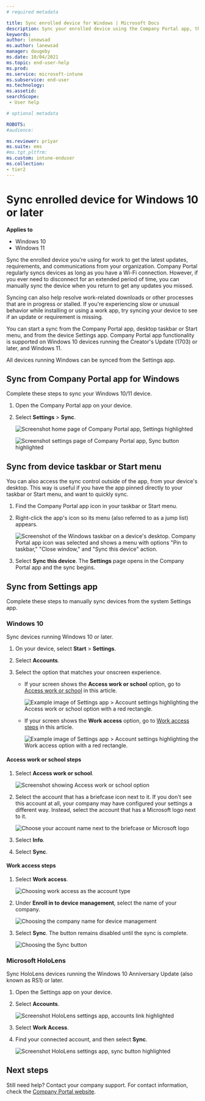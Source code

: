 ```yaml
---
# required metadata

title: Sync enrolled device for Windows | Microsoft Docs
description: Sync your enrolled device using the Company Portal app, the Start menu, the task bar, or the Settings app.
keywords:
author: lenewsad
ms.author: lanewsad
manager: dougeby
ms.date: 10/04/2021
ms.topic: end-user-help
ms.prod:
ms.service: microsoft-intune
ms.subservice: end-user
ms.technology:
ms.assetid: 
searchScope:
 - User help

# optional metadata

ROBOTS:  
#audience:

ms.reviewer: priyar
ms.suite: ems
#ms.tgt_pltfrm:
ms.custom: intune-enduser
ms.collection:
- tier2
---
```


# Sync enrolled device for Windows 10 or later    

**Applies to**  
- Windows 10  
- Windows 11  

Sync the enrolled device you're using for work to get the latest updates, requirements, and communications from your organization. Company Portal regularly syncs devices as long as you have a Wi-Fi connection. However, if you ever need to disconnect for an extended period of time, you can manually sync the device when you return to get any updates you missed. 
 
Syncing can also help resolve work-related downloads or other processes that are in progress or stalled. If you're experiencing slow or unusual behavior while installing or using a work app, try syncing your device to see if an update or requirement is missing.  

You can start a sync from the Company Portal app, desktop taskbar or Start menu, and from the device Settings app. Company Portal app functionality is supported on Windows 10 devices running the Creator's Update (1703) or later, and Windows 11.  

All devices running Windows can be synced from the Settings app.  

## Sync from Company Portal app for Windows
Complete these steps to sync your Windows 10/11 device.  

1. Open the Company Portal app on your device.

2. Select **Settings** > **Sync**.

    ![Screenshot home page of Company Portal app, Settings highlighted](./media/RS1_homePage_settings_04.png)  
    
    ![Screenshot settings page of Company Portal app, Sync button highlighted](./media/RS1_settingspage_sync05.png)  

## Sync from device taskbar or Start menu   

You can also access the sync control outside of the app, from your device's desktop. This way is useful if you have the app pinned directly to your taskbar or Start menu, and want to quickly sync.  

1. Find the Company Portal app icon in your taskbar or Start menu.  
2. Right-click the app's icon so its menu (also referred to as a jump list) appears.  

    ![Screenshot of the Windows taskbar on a device's desktop. Company Portal app icon was selected and shows a menu with options "Pin to taskbar," "Close window," and "Sync this device" action.](./media/sync-device-from-start-menu-1807.png)  

3. Select **Sync this device**. The **Settings** page opens in the Company Portal app and the sync begins.  

## Sync from Settings app  
Complete these steps to manually sync devices from the system Settings app.  

### Windows 10   
Sync devices running Windows 10 or later.   
1. On your device, select **Start** > **Settings**.

2. Select **Accounts**.  

3. Select the option that matches your onscreen experience.  

    * If your screen shows the **Access work or school** option, go to [Access work or school](#access-work-or-school-steps) in this article.  

      ![Example image of Settings app > Account settings highlighting the Access work or school option with a red rectangle.](./media/w10-enroll-rs1-connect-to-work-or-school.png)  

    * If your screen shows the **Work access** option, go to [Work access steps](#work-access-steps) in this article.  

      ![Example image of Settings app > Account settings highlighting the Work access option with a red rectangle.](./media/win10pc-sync-3-work-access.png)  

#### Access work or school steps  

1. Select **Access work or school**.

    ![Screenshot showing Access work or school option](./media/w10-enroll-rs1-connect-to-work-or-school.png)  

2. Select the account that has a briefcase icon next to it. If you don't see this account at all, your company may have configured your settings a different way. Instead, select the account that has a Microsoft logo next to it.

     ![Choose your account name next to the briefcase or Microsoft logo](./media/win10pc-rs1-sync-info-button.png)

3. Select **Info**. 

4. Select **Sync**. 

#### Work access steps

1. Select **Work access**.

    ![Choosing work access as the account type](./media/win10pc-sync-3-work-access.png)

2. Under **Enroll in to device management**, select the name of your company.

    ![Choosing the company name for device management](./media/win10pc-sync-4-tap-com-name.png)

3. Select **Sync**. The button remains disabled until the sync is complete.

    ![Choosing the Sync button](./media/win10pc-sync-5-tap-sync.png)  

### Microsoft HoloLens  
Sync HoloLens devices running the Windows 10 Anniversary Update (also known as RS1) or later.  

1. Open the Settings app on your device.  

2. Select **Accounts**. 

    ![Screenshot HoloLens settings app, accounts link highlighted](./media/RS1_holoLens_SettingsRS1_Accounts_06.png)  
3. Select **Work Access**.  

3. Find your connected account, and then select **Sync**.  

    ![Screenshot HoloLens settings app, sync button highlighted](./media/RS1_holoLens_SyncRS1_Sync_08.png)   
    
## Next steps  

Still need help? Contact your company support. For contact information, check the [Company Portal website](https://go.microsoft.com/fwlink/?linkid=2010980).
